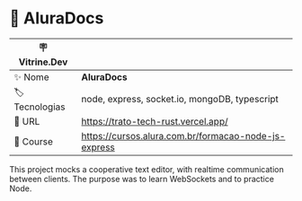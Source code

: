 # 📃 AluraDocs

| :placard: Vitrine.Dev |     |
| -------------  | --- |
| :sparkles: Nome        | **AluraDocs**
| :label: Tecnologias | node, express, socket.io, mongoDB, typescript
| :rocket: URL         | https://trato-tech-rust.vercel.app/
| :book: Course | https://cursos.alura.com.br/formacao-node-js-express

This project mocks a cooperative text editor, with realtime communication between clients. The purpose was to learn WebSockets and to practice Node.
